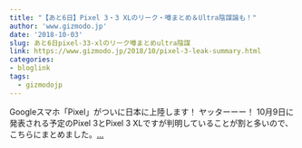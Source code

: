 ```yaml
---
title: "【あと6日】Pixel 3・3 XLのリーク・噂まとめ＆Ultra陰謀論も！"
author: 'www.gizmodo.jp'
date: '2018-10-03'
slug: あと6日pixel-33-xlのリーク噂まとめultra陰謀
link: https://www.gizmodo.jp/2018/10/pixel-3-leak-summary.html
categories:
- bloglink
tags:
  - gizmodojp
---
```


Googleスマホ「Pixel」がついに日本に上陸します！ ヤッターーー！ 10月9日に発表される予定のPixel 3とPixel 3 XLですが判明していることが割と多いので、こちらにまとめました。[... <i class="fas fa-external-link-alt"></i>](https://www.gizmodo.jp/2018/10/pixel-3-leak-summary.html)

